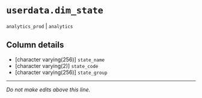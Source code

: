 # `userdata.dim_state`
`analytics_prod` | `analytics`

## Column details
* [character varying(256)] `state_name`
* [character varying(2)] `state_code`
* [character varying(256)] `state_group`

-------------------------------------------------------------------------------
*Do not make edits above this line.*
